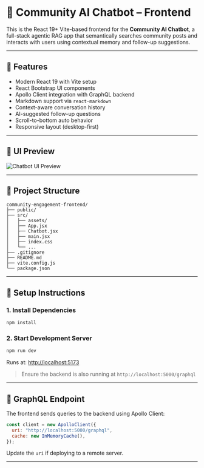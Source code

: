 # 🧠 Community AI Chatbot – Frontend

This is the React 19+ Vite-based frontend for the **Community AI Chatbot**, a full-stack agentic RAG app that semantically searches community posts and interacts with users using contextual memory and follow-up suggestions.

---

## 🚀 Features

- Modern React 19 with Vite setup
- React Bootstrap UI components
- Apollo Client integration with GraphQL backend
- Markdown support via `react-markdown`
- Context-aware conversation history
- AI-suggested follow-up questions
- Scroll-to-bottom auto behavior
- Responsive layout (desktop-first)

---

## 📸 UI Preview

![Chatbot UI Preview](../../agentic-ai-server/screenshots/sample-ui.png)

---

## 🧱 Project Structure

```
community-engagement-frontend/
├── public/
├── src/
│   ├── assets/
│   ├── App.jsx
│   ├── Chatbot.jsx
│   ├── main.jsx
│   ├── index.css
│   └── ...
├── .gitignore
├── README.md
├── vite.config.js
└── package.json
```

---

## 🔧 Setup Instructions

### 1. Install Dependencies

```bash
npm install
```

### 2. Start Development Server

```bash
npm run dev
```

Runs at: [http://localhost:5173](http://localhost:5173)

> Ensure the backend is also running at `http://localhost:5000/graphql`

---

## 📡 GraphQL Endpoint

The frontend sends queries to the backend using Apollo Client:
```js
const client = new ApolloClient({
  uri: "http://localhost:5000/graphql",
  cache: new InMemoryCache(),
});
```

Update the `uri` if deploying to a remote server.

---
